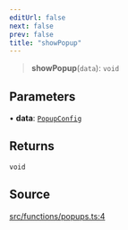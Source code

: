 ```yaml
---
editUrl: false
next: false
prev: false
title: "showPopup"
---
```


> **showPopup**(`data`): `void`

## Parameters

• **data**: [`PopupConfig`](/api/type-aliases/popupconfig/)

## Returns

`void`

## Source

[src/functions/popups.ts:4](https://github.com/relishinc/dill-pixel/blob/10f512f7f577ca5e74162827f11215b28df5ca97/src/functions/popups.ts#L4)
